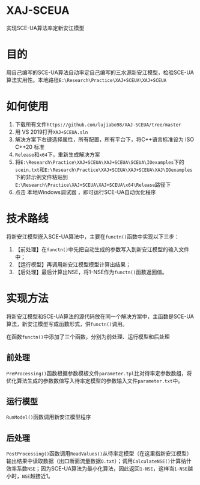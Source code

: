 # XAJ-SCEUA
实现SCE-UA算法率定新安江模型

# 目的

用自己编写的SCE-UA算法自动率定自己编写的三水源新安江模型，检验SCE-UA算法实用性。本地路径`E:\Research\Practice\XAJ+SCEUA\XAJ+SCEUA`

# 如何使用

1. 下载所有文件`https://github.com/lujiabo98/XAJ-SCEUA/tree/master`
2. 用 VS 2019打开`XAJ+SCEUA.sln`
3. 解决方案下右键选择属性，所有配置，所有平台下，将C++语言标准设为 ISO C++20 标准
4. `Release`和`x64`下，重新生成解决方案
5. 将`E:\Research\Practice\XAJ+SCEUA\XAJ+SCEUA\SCEUA\IOexamples`下的`scein.txt`和`E:\Research\Practice\XAJ+SCEUA\XAJ+SCEUA\XAJ\IOexamples`下的非示例文件粘贴到`E:\Research\Practice\XAJ+SCEUA\XAJ+SCEUA\x64\Release`路径下
6. 点击 本地Windows调试器 ，即可运行SCE-UA自动优化程序

# 技术路线

将新安江模型嵌入SCE-UA算法中，主要在`functn()`函数中实现以下三步：

1. 【前处理】在`functn()`中先把自动生成的参数写入到新安江模型的输入文件中；
2. 【运行模型】再调用新安江模型模型计算出结果；
3. 【后处理】最后计算出NSE，将1-NSE作为`functn()`函数返回值。

# 实现方法

将新安江模型和SCE-UA算法的源代码放在同一个解决方案中，主函数是SCE-UA算法，新安江模型写成函数形式，供`functn()`调用。

在函数`functn()`中添加了三个函数，分别为前处理、运行模型和后处理

## 前处理

`PreProcessing()`函数根据参数模板文件`parameter.tpl`比对待率定参数数组，将优化算法生成的参数数值写入待率定模型的参数输入文件`parameter.txt`中。

## 运行模型

`RunModel()`函数调用新安江模型程序

## 后处理

`PostProcessing()`函数调用`ReadValues()`从待率定模型（在这里指新安江模型）输出结果中读取数据（出口断面流量数据`Q.txt`）；调用`CalculateNSE()`计算纳什效率系数`NSE`；因为SCE-UA算法为最小化算法，因此返回`1-NSE`，这样当`1-NSE`越小时，`NSE`越接近1。
